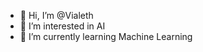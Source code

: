- 👋 Hi, I’m @Vialeth
- 👀 I’m interested in AI
- 🌱 I’m currently learning Machine Learning

<!---
Vialeth/Vialeth is a ✨ special ✨ repository because its `README.md` (this file) appears on your GitHub profile.
You can click the Preview link to take a look at your changes.
--->
